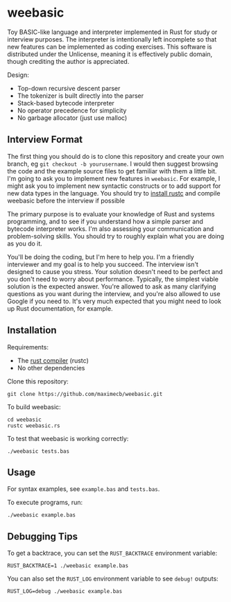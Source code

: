 # weebasic

Toy BASIC-like language and interpreter implemented in Rust for study or interview purposes. The interpreter is intentionally left incomplete so that new features can be implemented as coding exercises. This software is distributed under the Unlicense, meaning it is effectively public domain, though crediting the author is appreciated.

Design:
- Top-down recursive descent parser
- The tokenizer is built directly into the parser
- Stack-based bytecode interpreter
- No operator precedence for simplicity
- No garbage allocator (just use malloc)

## Interview Format

The first thing you should do is to clone this repository and create your own branch, eg `git checkout -b yourusername`.
I would then suggest browsing the code and the example source files to get familiar with them a little bit.
I'm going to ask you to implement new features in `weebasic`. For example, I might ask you to implement new syntactic
constructs or to add support for new data types in the language.
You should try to [install rustc](https://www.rust-lang.org/tools/install) and compile weebasic before the interview if possible

The primary purpose is to evaluate your knowledge
of Rust and systems programming, and to see if you understand how a simple parser and bytecode interpreter works.
I'm also assessing your communication and problem-solving skills. You should try to roughly explain what you are doing
as you do it.

You'll be doing the coding, but I'm here to help you.
I'm a friendly interviewer and my goal is to help you succeed. The interview isn't designed to cause you stress.
Your solution doesn't need to be
perfect and you don't need to worry about performance. Typically, the simplest viable solution is the expected answer.
You're allowed to ask as many clarifying questions as you want during the interview, and you're also
allowed to use Google if you need to. It's very much expected that you might need to look up Rust documentation,
for example.

## Installation

Requirements:
- The [rust compiler](https://www.rust-lang.org/tools/install) (rustc)
- No other dependencies

Clone this repository:
```
git clone https://github.com/maximecb/weebasic.git
```

To build weebasic:

```
cd weebasic
rustc weebasic.rs
```

To test that weebasic is working correctly:

```
./weebasic tests.bas
```

## Usage

For syntax examples, see `example.bas` and `tests.bas`.

To execute programs, run:

```
./weebasic example.bas
```

## Debugging Tips

To get a backtrace, you can set the `RUST_BACKTRACE` environment variable:

```
RUST_BACKTRACE=1 ./weebasic example.bas
```

You can also set the `RUST_LOG` environment variable to see `debug!` outputs:

```
RUST_LOG=debug ./weebasic example.bas
```
